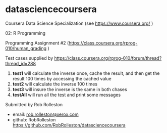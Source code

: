 datasciencecoursera
===================
Coursera Data Science Specialization (see https://www.coursera.org/ ) 

02: R Programming

Programming Assignment #2 (https://class.coursera.org/rprog-010/human_grading )

Test cases supplied by https://class.coursera.org/rprog-010/forum/thread?thread_id=288 

1. **test1** will calculate the inverse once, cache the result, and then get the result 100 times by accessing the cached value
2. **test2** will calculate the inverse 100 times
3. **test3** will insure the inverse is the same in both chases
4. **testAll** will run all the test and print some messages

Submitted by Rob Rolleston

* email: rob.rolleston@xerox.com
* github: RobRolleston  
https://github.com/RobRolleston/datasciencecoursera 






